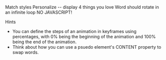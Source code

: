 Match styles
Personalize -- display 4 things you love
Word should rotate in an infinite loop
NO JAVASCRIPT!

Hints
* You can define the steps of an animation in keyframes using percentages, with 0% being the beginning of the animation and 100% being the end of the animation.
* Think about how you can use a psuedo element's CONTENT property to swap words.